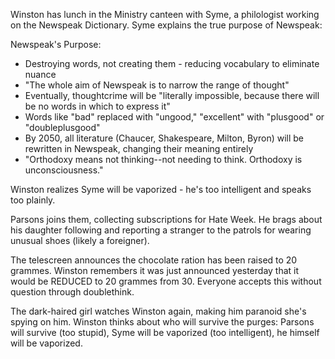 Winston has lunch in the Ministry canteen with Syme, a philologist working on the Newspeak Dictionary. Syme explains the true purpose of Newspeak:

Newspeak's Purpose:
- Destroying words, not creating them - reducing vocabulary to eliminate nuance
- "The whole aim of Newspeak is to narrow the range of thought"
- Eventually, thoughtcrime will be "literally impossible, because there will be no words in which to express it"
- Words like "bad" replaced with "ungood," "excellent" with "plusgood" or "doubleplusgood"
- By 2050, all literature (Chaucer, Shakespeare, Milton, Byron) will be rewritten in Newspeak, changing their meaning entirely
- "Orthodoxy means not thinking--not needing to think. Orthodoxy is unconsciousness."

Winston realizes Syme will be vaporized - he's too intelligent and speaks too plainly.

Parsons joins them, collecting subscriptions for Hate Week. He brags about his daughter following and reporting a stranger to the patrols for wearing unusual shoes (likely a foreigner).

The telescreen announces the chocolate ration has been raised to 20 grammes. Winston remembers it was just announced yesterday that it would be REDUCED to 20 grammes from 30. Everyone accepts this without question through doublethink.

The dark-haired girl watches Winston again, making him paranoid she's spying on him. Winston thinks about who will survive the purges: Parsons will survive (too stupid), Syme will be vaporized (too intelligent), he himself will be vaporized.